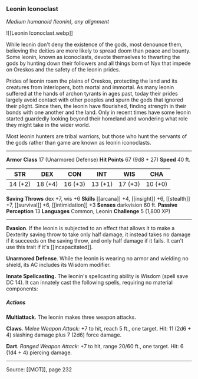 ### Leonin Iconoclast
_Medium humanoid (leonin), any alignment_

![[Leonin Iconoclast.webp]]

While leonin don't deny the existence of the gods, most denounce them, believing the deities are more likely to spread doom than peace and bounty. Some leonin, known as iconoclasts, devote themselves to thwarting the gods by hunting down their followers and all things born of Nyx that impede on Oreskos and the safety of the leonin prides.

Prides of leonin roam the plains of Oreskos, protecting the land and its creatures from interlopers, both mortal and immortal. As many leonin suffered at the hands of archon tyrants in ages past, today their prides largely avoid contact with other peoples and spurn the gods that ignored their plight. Since then, the leonin have flourished, finding strength in their bonds with one another and the land. Only in recent times have some leonin started guardedly looking beyond their homeland and wondering what role they might take in the wider world.

Most leonin hunters are tribal warriors, but those who hunt the servants of the gods rather than game are known as leonin iconoclasts.




---

**Armor Class** 17 (Unarmored Defense)
**Hit Points** 67 (9d8 + 27)
**Speed** 40 ft.

| STR     | DEX     | CON     | INT     | WIS     | CHA     |
|---------|---------|---------|---------|---------|---------|
| 14 (+2) | 18 (+4) | 16 (+3) | 13 (+1) | 17 (+3) | 10 (+0) |

**Saving Throws** dex +7, wis +6
**Skills** [[arcana]] +4, [[insight]] +6, [[stealth]] +7, [[survival]] +6, [[intimidation]] +3
**Senses** darkvision 60 ft.
**Passive Perception** 13
**Languages** Common, Leonin
**Challenge** 5 (1,800 XP)

---

**Evasion**. If the leonin is subjected to an effect that allows it to make a Dexterity saving throw to take only half damage, it instead takes no damage if it succeeds on the saving throw, and only half damage if it fails. It can't use this trait if it's [[incapacitated]].

**Unarmored Defense**. While the leonin is wearing no armor and wielding no shield, its AC includes its Wisdom modifier.

**Innate Spellcasting.** The leonin's spellcasting ability is Wisdom (spell save DC 14). It can innately cast the following spells, requiring no material components:

##### Actions
**Multiattack**. The leonin makes three weapon attacks.

**Claws**. _Melee Weapon Attack:_ +7 to hit, reach 5 ft., one target. Hit: 11 (2d6 + 4) slashing damage plus 7 (2d6) force damage.

**Dart**. _Ranged Weapon Attack:_ +7 to hit, range 20/60 ft., one target. Hit: 6 (1d4 + 4) piercing damage.


---

Source: [[MOT]], page 232